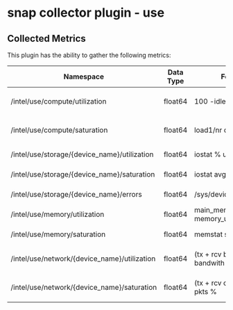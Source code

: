 # snap collector plugin - use

## Collected Metrics
This plugin has the ability to gather the following metrics:


Namespace | Data Type | Formula | Threshold |Description |
----------|-----------|-----------|-----------|-----------|
/intel/use/compute/utilization | float64| 100 -idle | Normalized over cores 0 - 100 % | Compute utilization
/intel/use/compute/saturation | float64| load1/nr of cpus | Not normalized 0 - 100 % | Compute saturation
/intel/use/storage/{device_name}/utilization| float64| iostat % util | 0 - max %| Storage utilization
/intel/use/storage/{device_name}/saturation| float64| iostat avg-queue-size | 0 - max % | Storage utilization
/intel/use/storage/{device_name}/errors| float64| /sys/devices/.../ioerr_cnt | 0 - max %  | Storage errors
/intel/use/memory/utilization | float64| main_memory - memory_used | 0 - 100% | Memory utilization
/intel/use/memory/saturation | float64| memstat si/ memstat so | 0 - max %  | Memory saturation
/intel/use/network/{device_name}/utilization| float64| (tx + rcv bytes)/ bandwith % | 0 - 100% | Network device Utilization
/intel/use/network/{device_name}/saturation| float64| (tx + rcv overrun) - # of pkts % | 0 - max % | Network device Utilization